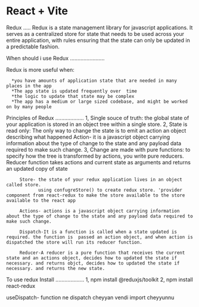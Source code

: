 # React + Vite

 Redux
   .....
   Redux is a state management library for javascript applications. It serves as a centralized store for state that needs to be used across your entire application, with rules ensuring that the state can only be updated in a predictable fashion.

   When should i use Redux
   ....................... 

   Redux is more useful when:

      *you have amounts of application state that are needed in many places in the app
      *The app state is updated frequently over  time
      *the logic to update that state may be complex
      *The app has a medium or large sized codebase, and might be worked on by many people

   Principles of Redux
   ...................
   1, Single souce of truth: the global state of your application is stored in an object tree within a single store.
   2, State is read only: The only way to change the state is to emit an action an object describing what happened
         Action- it is a javascript object carrying information about the type of change to the state and any payload data required to make such change.
   3, Change are made with pure functions: to specify how the tree is transformed by actions, you write pure reducers.
         Reducer function takes actions and current state as arguments and returns an updated copy of state

         Store- the state of your redux application lives in an object called store.
                using confugreStore() to create redux store. 'provider component from react-redux to make the store available to the store available to the react app

         Actions- actions is a javascript object carrying information about the type of change to the state and any payload data required to make such change.

         Dispatch-It is a function is called when a state updated is required. the function is  passed an action object, and when action is dispatched the store will run its reducer function.

         Reducer-A reducer is a pure function that receives the current state and an actions object, decides how to updated the state if necessary. and returns objct, decides how to updated the state if necessary. and returns the new state.
         

   To use redux Install
   ...................
   1, npm install @reduxjs/toolkit
   2, npm install react-redux


useDispatch- function ne dispatch cheyyan vendi import cheyyunnu


